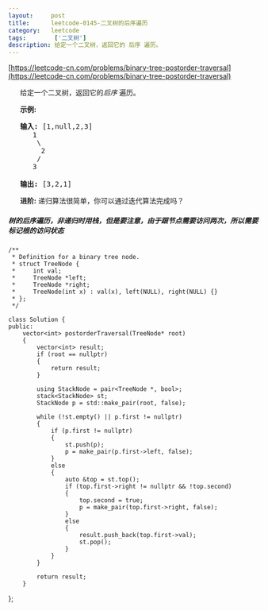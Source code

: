 ```yaml
---
layout:     post
title:      leetcode-0145-二叉树的后序遍历
category:   leetcode
tags:        ['二叉树']
description: 给定一个二叉树，返回它的 后序 遍历。
---
```

[https://leetcode-cn.com/problems/binary-tree-postorder-traversal](https://leetcode-cn.com/problems/binary-tree-postorder-traversal)

<ul>
<div class="notranslate">
<p>给定一个二叉树，返回它的<em>后序&nbsp;</em>遍历。</p>

<p><strong>示例:</strong></p>

<pre><strong>输入:</strong> [1,null,2,3]
   1
    \
     2
    /
   3

<strong>输出:</strong> [3,2,1]</pre>

<p><strong>进阶:</strong>&nbsp;递归算法很简单，你可以通过迭代算法完成吗？</p>
</div>
</ul>

<h5>
 树的后序遍历，非递归时用栈，但是要注意，由于跟节点需要访问两次，所以需要标记根的访问状态
</h5>

	/**
	 * Definition for a binary tree node.
	 * struct TreeNode {
	 *     int val;
	 *     TreeNode *left;
	 *     TreeNode *right;
	 *     TreeNode(int x) : val(x), left(NULL), right(NULL) {}
	 * };
	 */
	
	class Solution {
	public:
	    vector<int> postorderTraversal(TreeNode* root) 
	    {
	        vector<int> result;
	        if (root == nullptr) 
	        {
	            return result;
	        }
	
	        using StackNode = pair<TreeNode *, bool>;
	        stack<StackNode> st;
	        StackNode p = std::make_pair(root, false);
	
	        while (!st.empty() || p.first != nullptr)
	        {
	            if (p.first != nullptr)
	            {
	                st.push(p);
	                p = make_pair(p.first->left, false);
	            }
	            else
	            {
	                auto &top = st.top();
	                if (top.first->right != nullptr && !top.second)
	                {
	                    top.second = true;
	                    p = make_pair(top.first->right, false);
	                }
	                else
	                {
	                    result.push_back(top.first->val);
	                    st.pop();
	                }
	            }
	        }
	
	        return result;
	    }
};

